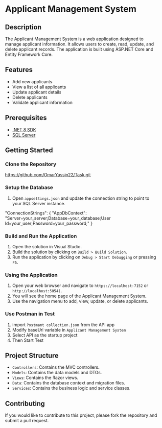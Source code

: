 # Applicant Management System

## Description

The Applicant Management System is a web application designed to manage applicant information. It allows users to create, read, update, and delete applicant records. The application is built using ASP.NET Core and Entity Framework Core.

## Features

- Add new applicants
- View a list of all applicants
- Update applicant details
- Delete applicants
- Validate applicant information

## Prerequisites

- [.NET 8 SDK](https://dotnet.microsoft.com/download/dotnet/8.0)
- [SQL Server](https://www.microsoft.com/en-us/sql-server/sql-server-downloads)

## Getting Started

### Clone the Repository

https://github.com/OmarYassin22/Task.git


### Setup the Database

1. Open `appsettings.json` and update the connection string to point to your SQL Server instance.

"ConnectionStrings": { "AppDbContext": "Server=your_server;Database=your_database;User Id=your_user;Password=your_password;" }


### Build and Run the Application

1. Open the solution in Visual Studio.
2. Build the solution by clicking on `Build > Build Solution`.
3. Run the application by clicking on `Debug > Start Debugging` or pressing `F5`.

### Using the Application

1. Open your web browser and navigate to  `https://localhost:7152` or `http://localhost:5054)`.
2. You will see the home page of the Applicant Management System.
3. Use the navigation menu to add, view, update, or delete applicants.

### Use Postman in Test
1. import `Postmant collection.json` from the API app
2. Modify baseUrl variable in `Applicant Management System`
3. Select API as the startup project
4. Then Start Test

## Project Structure

- `Controllers`: Contains the MVC controllers.
- `Models`: Contains the data models and DTOs.
- `Views`: Contains the Razor views.
- `Data`: Contains the database context and migration files.
- `Services`: Contains the business logic and service classes.

## Contributing

If you would like to contribute to this project, please fork the repository and submit a pull request.
